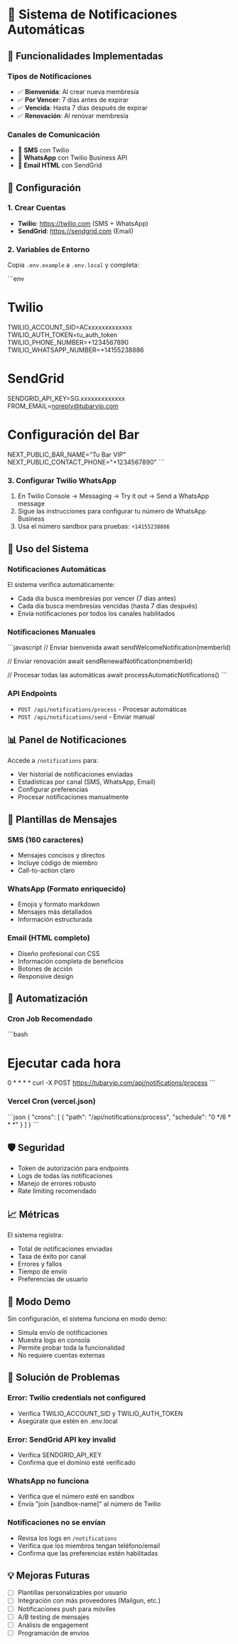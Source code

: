 # 📱 Sistema de Notificaciones Automáticas

## 🎯 Funcionalidades Implementadas

### **Tipos de Notificaciones**
- ✅ **Bienvenida**: Al crear nueva membresía
- ✅ **Por Vencer**: 7 días antes de expirar
- ✅ **Vencida**: Hasta 7 días después de expirar
- ✅ **Renovación**: Al renovar membresía

### **Canales de Comunicación**
- 📱 **SMS** con Twilio
- 💬 **WhatsApp** con Twilio Business API
- 📧 **Email HTML** con SendGrid

## 🔧 Configuración

### **1. Crear Cuentas**
- **Twilio**: https://twilio.com (SMS + WhatsApp)
- **SendGrid**: https://sendgrid.com (Email)

### **2. Variables de Entorno**
Copia `.env.example` a `.env.local` y completa:

\`\`\`env
# Twilio
TWILIO_ACCOUNT_SID=ACxxxxxxxxxxxxx
TWILIO_AUTH_TOKEN=tu_auth_token
TWILIO_PHONE_NUMBER=+1234567890
TWILIO_WHATSAPP_NUMBER=+14155238886

# SendGrid
SENDGRID_API_KEY=SG.xxxxxxxxxxxxx
FROM_EMAIL=noreply@tubarvip.com

# Configuración del Bar
NEXT_PUBLIC_BAR_NAME="Tu Bar VIP"
NEXT_PUBLIC_CONTACT_PHONE="+1234567890"
\`\`\`

### **3. Configurar Twilio WhatsApp**
1. En Twilio Console → Messaging → Try it out → Send a WhatsApp message
2. Sigue las instrucciones para configurar tu número de WhatsApp Business
3. Usa el número sandbox para pruebas: `+14155238886`

## 🚀 Uso del Sistema

### **Notificaciones Automáticas**
El sistema verifica automáticamente:
- Cada día busca membresías por vencer (7 días antes)
- Cada día busca membresías vencidas (hasta 7 días después)
- Envía notificaciones por todos los canales habilitados

### **Notificaciones Manuales**
\`\`\`javascript
// Enviar bienvenida
await sendWelcomeNotification(memberId)

// Enviar renovación
await sendRenewalNotification(memberId)

// Procesar todas las automáticas
await processAutomaticNotifications()
\`\`\`

### **API Endpoints**
- `POST /api/notifications/process` - Procesar automáticas
- `POST /api/notifications/send` - Enviar manual

## 📊 Panel de Notificaciones

Accede a `/notifications` para:
- Ver historial de notificaciones enviadas
- Estadísticas por canal (SMS, WhatsApp, Email)
- Configurar preferencias
- Procesar notificaciones manualmente

## 🎨 Plantillas de Mensajes

### **SMS** (160 caracteres)
- Mensajes concisos y directos
- Incluye código de miembro
- Call-to-action claro

### **WhatsApp** (Formato enriquecido)
- Emojis y formato markdown
- Mensajes más detallados
- Información estructurada

### **Email** (HTML completo)
- Diseño profesional con CSS
- Información completa de beneficios
- Botones de acción
- Responsive design

## 🔄 Automatización

### **Cron Job Recomendado**
\`\`\`bash
# Ejecutar cada hora
0 * * * * curl -X POST https://tubarvip.com/api/notifications/process
\`\`\`

### **Vercel Cron (vercel.json)**
\`\`\`json
{
  "crons": [
    {
      "path": "/api/notifications/process",
      "schedule": "0 */6 * * *"
    }
  ]
}
\`\`\`

## 🛡️ Seguridad

- Token de autorización para endpoints
- Logs de todas las notificaciones
- Manejo de errores robusto
- Rate limiting recomendado

## 📈 Métricas

El sistema registra:
- Total de notificaciones enviadas
- Tasa de éxito por canal
- Errores y fallos
- Tiempo de envío
- Preferencias de usuario

## 🧪 Modo Demo

Sin configuración, el sistema funciona en modo demo:
- Simula envío de notificaciones
- Muestra logs en consola
- Permite probar toda la funcionalidad
- No requiere cuentas externas

## 🚨 Solución de Problemas

### **Error: Twilio credentials not configured**
- Verifica TWILIO_ACCOUNT_SID y TWILIO_AUTH_TOKEN
- Asegúrate que estén en .env.local

### **Error: SendGrid API key invalid**
- Verifica SENDGRID_API_KEY
- Confirma que el dominio esté verificado

### **WhatsApp no funciona**
- Verifica que el número esté en sandbox
- Envía "join [sandbox-name]" al número de Twilio

### **Notificaciones no se envían**
- Revisa los logs en `/notifications`
- Verifica que los miembros tengan teléfono/email
- Confirma que las preferencias estén habilitadas

## 💡 Mejoras Futuras

- [ ] Plantillas personalizables por usuario
- [ ] Integración con más proveedores (Mailgun, etc.)
- [ ] Notificaciones push para móviles
- [ ] A/B testing de mensajes
- [ ] Análisis de engagement
- [ ] Programación de envíos
